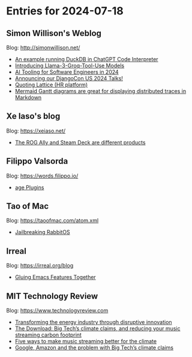 # Entries for 2024-07-18
## Simon Willison's Weblog 
Blog: http://simonwillison.net/ 

- [An example running DuckDB in ChatGPT Code Interpreter](https://simonwillison.net/2024/Jul/17/duckdb-in-chatgpt-code-interpreter/#atom-everything)
- [Introducing Llama-3-Groq-Tool-Use Models](https://simonwillison.net/2024/Jul/17/llama-3-groq-tool-use-models/#atom-everything)
- [AI Tooling for Software Engineers in 2024](https://simonwillison.net/2024/Jul/17/ai-tooling/#atom-everything)
- [Announcing our DjangoCon US 2024 Talks!](https://simonwillison.net/2024/Jul/17/djangocon-us-2024-talks/#atom-everything)
- [Quoting Lattice (HR platform)](https://simonwillison.net/2024/Jul/17/lattice-hr-platform/#atom-everything)
- [Mermaid Gantt diagrams are great for displaying distributed traces in Markdown](https://simonwillison.net/2024/Jul/16/mermaid-gantt-diagrams/#atom-everything)
## Xe Iaso's blog 
Blog: https://xeiaso.net/ 

- [The ROG Ally and Steam Deck are different products](https://xeiaso.net/notes/2024/rog-ally/)
## Filippo Valsorda 
Blog: https://words.filippo.io/ 

- [age Plugins](https://words.filippo.io/dispatches/age-plugins/)
## Tao of Mac 
Blog: https://taoofmac.com/atom.xml 

- [Jailbreaking RabbitOS](https://taoofmac.com/space/links/2024/07/17/1930)
## Irreal 
Blog: https://irreal.org/blog 

- [Gluing Emacs Features Together](https://irreal.org/blog/?p=12315)
## MIT Technology Review 
Blog: https://www.technologyreview.com 

- [Transforming the energy industry through disruptive innovation](https://www.technologyreview.com/2024/07/17/1095012/transforming-the-energy-industry-through-disruptive-innovation/)
- [The Download: Big Tech’s climate claims, and reducing your music streaming carbon footprint](https://www.technologyreview.com/2024/07/17/1095061/the-download-big-techs-climate-claims-and-reducing-your-music-streaming-carbon-footprint/)
- [Five ways to make music streaming better for the climate](https://www.technologyreview.com/2024/07/17/1095024/music-streaming-climate-friendly-tips/)
- [Google, Amazon and the problem with Big Tech’s climate claims](https://www.technologyreview.com/2024/07/17/1095019/google-amazon-and-the-problem-with-big-techs-climate-claims/)